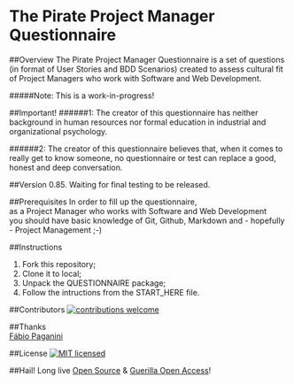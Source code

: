 # The Pirate Project Manager Questionnaire
##Overview
The Pirate Project Manager Questionnaire is a set of questions (in format of User Stories and  BDD Scenarios) created to assess cultural fit of Project Managers who work with Software and Web Development.

#####Note: This is a work-in-progress!

##Important!
######1: The creator of this questionnaire has neither background in human resources nor formal education in industrial and organizational psychology.

######2: The creator of this questionnaire believes that, when it comes to really get to know someone, no questionnaire or test can replace a good, honest and deep conversation.

##Version
0.85. Waiting for final testing to be released. 

##Prerequisites
In order to fill up the questionnaire,  
as a Project Manager who works with Software and Web Development  
you should have basic knowledge of Git, Github, Markdown and - hopefully - Project Management ;-)

##Instructions
1. Fork this repository;
2. Clone it to local;
3. Unpack the QUESTIONNAIRE package;
4. Follow the intructions from the START_HERE file.

##Contributors
[![contributions welcome](https://img.shields.io/badge/contributions-welcome-brightgreen.svg?style=flat)](https://github.com/42piratas/thepiratepm/issues)  

##Thanks  
[Fábio Paganini](https://github.com/fpaganini)  

##License
[![MIT licensed](https://img.shields.io/badge/license-MIT-blue.svg)](https://raw.githubusercontent.com/hyperium/hyper/master/LICENSE)

##Hail!
Long live [Open Source](https://opensource.org/) & [Guerilla Open Access](https://archive.org/stream/GuerillaOpenAccessManifesto/Goamjuly2008_djvu.txt)!
